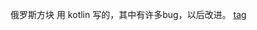  俄罗斯方块 用 kotlin 写的，其中有许多bug，以后改进。
[tag](https://github.com/ccy01/Tetris/blob/master/screenshot/Screenshot_three.png?raw=true)
